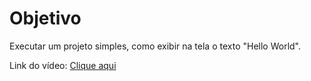 # Objetivo

Executar um projeto simples, como exibir na tela o texto "Hello World".

Link do vídeo: [Clique aqui](https://youtu.be/E5XU-OZ9Um4)